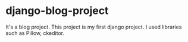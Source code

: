 # django-blog-project

It's a blog project. This project is my first django project. I used libraries such as Pillow, ckeditor.
